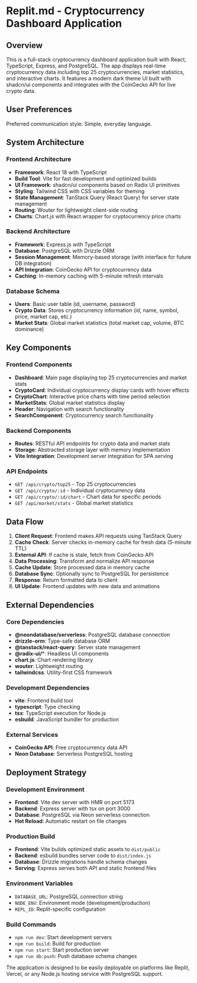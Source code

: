 # Replit.md - Cryptocurrency Dashboard Application

## Overview

This is a full-stack cryptocurrency dashboard application built with React, TypeScript, Express, and PostgreSQL. The app displays real-time cryptocurrency data including top 25 cryptocurrencies, market statistics, and interactive charts. It features a modern dark theme UI built with shadcn/ui components and integrates with the CoinGecko API for live crypto data.

## User Preferences

Preferred communication style: Simple, everyday language.

## System Architecture

### Frontend Architecture
- **Framework**: React 18 with TypeScript
- **Build Tool**: Vite for fast development and optimized builds
- **UI Framework**: shadcn/ui components based on Radix UI primitives
- **Styling**: Tailwind CSS with CSS variables for theming
- **State Management**: TanStack Query (React Query) for server state management
- **Routing**: Wouter for lightweight client-side routing
- **Charts**: Chart.js with React wrapper for cryptocurrency price charts

### Backend Architecture
- **Framework**: Express.js with TypeScript
- **Database**: PostgreSQL with Drizzle ORM
- **Session Management**: Memory-based storage (with interface for future DB integration)
- **API Integration**: CoinGecko API for cryptocurrency data
- **Caching**: In-memory caching with 5-minute refresh intervals

### Database Schema
- **Users**: Basic user table (id, username, password)
- **Crypto Data**: Stores cryptocurrency information (id, name, symbol, price, market cap, etc.)
- **Market Stats**: Global market statistics (total market cap, volume, BTC dominance)

## Key Components

### Frontend Components
- **Dashboard**: Main page displaying top 25 cryptocurrencies and market stats
- **CryptoCard**: Individual cryptocurrency display cards with hover effects
- **CryptoChart**: Interactive price charts with time period selection
- **MarketStats**: Global market statistics display
- **Header**: Navigation with search functionality
- **SearchComponent**: Cryptocurrency search functionality

### Backend Components
- **Routes**: RESTful API endpoints for crypto data and market stats
- **Storage**: Abstracted storage layer with memory implementation
- **Vite Integration**: Development server integration for SPA serving

### API Endpoints
- `GET /api/crypto/top25` - Top 25 cryptocurrencies
- `GET /api/crypto/:id` - Individual cryptocurrency data
- `GET /api/crypto/:id/chart` - Chart data for specific periods
- `GET /api/market/stats` - Global market statistics

## Data Flow

1. **Client Request**: Frontend makes API requests using TanStack Query
2. **Cache Check**: Server checks in-memory cache for fresh data (5-minute TTL)
3. **External API**: If cache is stale, fetch from CoinGecko API
4. **Data Processing**: Transform and normalize API response
5. **Cache Update**: Store processed data in memory cache
6. **Database Sync**: Optionally sync to PostgreSQL for persistence
7. **Response**: Return formatted data to client
8. **UI Update**: Frontend updates with new data and animations

## External Dependencies

### Core Dependencies
- **@neondatabase/serverless**: PostgreSQL database connection
- **drizzle-orm**: Type-safe database ORM
- **@tanstack/react-query**: Server state management
- **@radix-ui/***: Headless UI components
- **chart.js**: Chart rendering library
- **wouter**: Lightweight routing
- **tailwindcss**: Utility-first CSS framework

### Development Dependencies
- **vite**: Frontend build tool
- **typescript**: Type checking
- **tsx**: TypeScript execution for Node.js
- **esbuild**: JavaScript bundler for production

### External Services
- **CoinGecko API**: Free cryptocurrency data API
- **Neon Database**: Serverless PostgreSQL hosting

## Deployment Strategy

### Development Environment
- **Frontend**: Vite dev server with HMR on port 5173
- **Backend**: Express server with tsx on port 3000
- **Database**: PostgreSQL via Neon serverless connection
- **Hot Reload**: Automatic restart on file changes

### Production Build
- **Frontend**: Vite builds optimized static assets to `dist/public`
- **Backend**: esbuild bundles server code to `dist/index.js`
- **Database**: Drizzle migrations handle schema changes
- **Serving**: Express serves both API and static frontend files

### Environment Variables
- `DATABASE_URL`: PostgreSQL connection string
- `NODE_ENV`: Environment mode (development/production)
- `REPL_ID`: Replit-specific configuration

### Build Commands
- `npm run dev`: Start development servers
- `npm run build`: Build for production
- `npm run start`: Start production server
- `npm run db:push`: Push database schema changes

The application is designed to be easily deployable on platforms like Replit, Vercel, or any Node.js hosting service with PostgreSQL support.